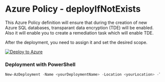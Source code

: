 # Azure Policy - deployIfNotExists
This Azure Policy definition will ensure that during the creation of new Azure SQL databases, transparant data encryption (TDE) will be enabled. Also it will enable you to create a remediation task which will enable TDE.<br>

After the deployment, you need to assign it and set the desired scope.

[![Deploy to Azure](http://azuredeploy.net/deploybutton.png)](https%3A%2F%2Fraw.githubusercontent.com%2FAzure%2FAzure-Security-Center%2Fmaster%2FRemediation%2520scripts%2FEnable%2520transparent%2520data%2520encryption%2520on%2520SQL%2520databases%2FAzure%2520Policy%2520-%2520deployIfNotExists%2Fazuredeploy.json
)


### Deployment with PowerShell
```powershell
New-AzDeployment -Name <yourDeploymentName> -Location <yourLocation> -TemplateFile 'https://raw.githubusercontent.com/Azure/Azure-Security-Center/master/Secure%20Score/Enable%20transparent%20data%20encryption%20on%20SQL%20databases/Azure%20Policy%20-%20deployIfNotExists/azuredeploy.json' -Verbose
```